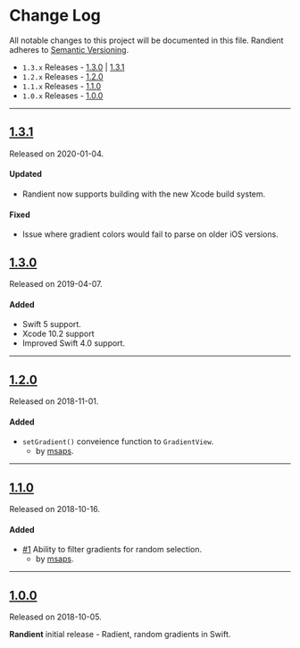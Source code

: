 # Change Log
All notable changes to this project will be documented in this file.
Randient adheres to [Semantic Versioning](http://semver.org/).

- `1.3.x` Releases - [1.3.0](#130) | [1.3.1](#131)
- `1.2.x` Releases - [1.2.0](#120)
- `1.1.x` Releases - [1.1.0](#110)
- `1.0.x` Releases - [1.0.0](#100)

---
## [1.3.1](https://github.com/uias/Randient/releases/tag/1.3.1)
Released on 2020-01-04.

#### Updated
- Randient now supports building with the new Xcode build system.

#### Fixed
- Issue where gradient colors would fail to parse on older iOS versions.

## [1.3.0](https://github.com/uias/Randient/releases/tag/1.3.0)
Released on 2019-04-07.

#### Added
- Swift 5 support.
- Xcode 10.2 support
- Improved Swift 4.0 support.

---
## [1.2.0](https://github.com/uias/Randient/releases/tag/1.2.0)
Released on 2018-11-01.

#### Added
- `setGradient()` conveience function to `GradientView`.
    - by [msaps](https://github.com/msaps).

---
## [1.1.0](https://github.com/uias/Randient/releases/tag/1.1.0)
Released on 2018-10-16.

#### Added
- [#1](https://github.com/uias/Randient/pull/1) Ability to filter gradients for random selection.
    - by [msaps](https://github.com/msaps).

---
## [1.0.0](https://github.com/uias/Randient/releases/tag/1.0.0)
Released on 2018-10-05.

**Randient** initial release - Radient, random gradients in Swift.
